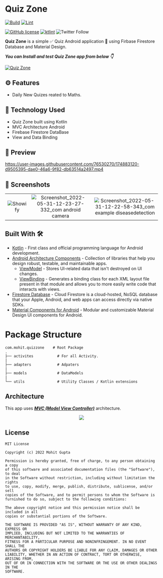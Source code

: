 # Quiz Zone

[![Build](https://github.com/hellosagar/AssigmentHub/workflows/Build/badge.svg?branch=main)](https://github.com/hellosagar/AssigmentHub/actions?query=workflow%3ABuild)
[![Lint](https://github.com/hellosagar/AssigmentHub/workflows/Lint/badge.svg?branch=main)](https://github.com/hellosagar/AssigmentHub/actions?query=workflow%3ALint)


[![GitHub license](https://img.shields.io/badge/License-MIT-blue.svg)](LICENSE)
[![ktlint](https://img.shields.io/badge/code%20style-%E2%9D%A4-FF4081.svg)](https://ktlint.github.io/)
![Twitter Follow](https://img.shields.io/twitter/follow/Mohit_Gupta121?label=Follow&style=social)

**Quiz Zone** is a simple ✅ Quiz Android application 📱 using Firbase Firestore Database and Material Design.

***You can Install and test Quiz Zone app from below 👇***

[![Quiz Zone](https://img.shields.io/badge/QuizZone✅-APK-red.svg?style=for-the-badge&logo=android)](https://github.com/MohitGupta121/Showify/releases/download/v1.0/app.apk)

## ⚙️ Features
* Daily New Quizes reated to Maths.

## 🚀 Technology Used

* Quiz Zone built using Kotlin
* MVC Architecture Android
* Firebase Firestore DataBase
* View and Data Binding

## 🎥 Preview

https://user-images.githubusercontent.com/76530270/174883120-d9505395-dae0-46a6-9f82-db63514a2497.mp4


## 📸 Screenshots

||||
|:----------------------------------------:|:-----------------------------------------:|:-----------------------------------------: |
| ![Showify](https://user-images.githubusercontent.com/76530270/174633719-880906bc-3b96-43c0-82f3-e89e96459112.jpg) | ![Screenshot_2022-05-31-12-23-27-332_com android camera](https://user-images.githubusercontent.com/76530270/174633782-2f1907ec-a10e-46a7-b29c-2cfc5e03fba6.jpg) | ![Screenshot_2022-05-31-12-22-58-343_com example diseasedetection](https://user-images.githubusercontent.com/76530270/174633770-743877e2-6cb6-4d27-9a61-ed796e57c2b0.jpg) | 


## Built With 🛠
- [Kotlin](https://kotlinlang.org/) - First class and official programming language for Android development.
- [Android Architecture Components](https://developer.android.com/topic/libraries/architecture) - Collection of libraries that help you design robust, testable, and maintainable apps.
  - [ViewModel](https://developer.android.com/topic/libraries/architecture/viewmodel) - Stores UI-related data that isn't destroyed on UI changes. 
  - [ViewBinding](https://developer.android.com/topic/libraries/view-binding) - Generates a binding class for each XML layout file present in that module and allows you to more easily write code that interacts with views.
- [Firestore Database](https://firebase.google.com/docs/firestore) - Cloud Firestore is a cloud-hosted, NoSQL database that your Apple, Android, and web apps can access directly via native SDKs.
- [Material Components for Android](https://github.com/material-components/material-components-android) - Modular and customizable Material Design UI components for Android.


# Package Structure
    
    com.mohit.quizzone    # Root Package
    .
    ├── activites           # For all Activity. 
    |
    ├── adapters            # Adpaters             
    |
    ├── models              # DataModels
    |
    └── utils               # Utility Classes / Kotlin extensions
   
       
## Architecture
This app uses [***MVC (Model View Controller)***](https://developer.android.com/jetpack/docs/guide#recommended-app-arch) architecture.

<p align="center">
  <img src="https://miro.medium.com/max/914/1*g9R0NQ6yooBwacFo40ZL_g.png" >
</p>

## License
```
MIT License

Copyright (c) 2022 Mohit Gupta

Permission is hereby granted, free of charge, to any person obtaining a copy
of this software and associated documentation files (the "Software"), to deal
in the Software without restriction, including without limitation the rights
to use, copy, modify, merge, publish, distribute, sublicense, and/or sell
copies of the Software, and to permit persons to whom the Software is
furnished to do so, subject to the following conditions:

The above copyright notice and this permission notice shall be included in all
copies or substantial portions of the Software.

THE SOFTWARE IS PROVIDED "AS IS", WITHOUT WARRANTY OF ANY KIND, EXPRESS OR
IMPLIED, INCLUDING BUT NOT LIMITED TO THE WARRANTIES OF MERCHANTABILITY,
FITNESS FOR A PARTICULAR PURPOSE AND NONINFRINGEMENT. IN NO EVENT SHALL THE
AUTHORS OR COPYRIGHT HOLDERS BE LIABLE FOR ANY CLAIM, DAMAGES OR OTHER
LIABILITY, WHETHER IN AN ACTION OF CONTRACT, TORT OR OTHERWISE, ARISING FROM,
OUT OF OR IN CONNECTION WITH THE SOFTWARE OR THE USE OR OTHER DEALINGS IN THE
SOFTWARE.
```
